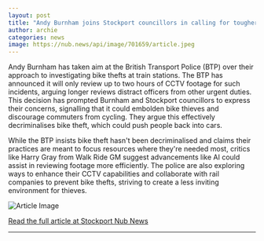 ```yaml
---
layout: post
title: "Andy Burnham joins Stockport councillors in calling for tougher bike theft investigations"
author: archie
categories: news
image: https://nub.news/api/image/701659/article.jpeg
---
```

Andy Burnham has taken aim at the British Transport Police (BTP) over their approach to investigating bike thefts at train stations. The BTP has announced it will only review up to two hours of CCTV footage for such incidents, arguing longer reviews distract officers from other urgent duties. This decision has prompted Burnham and Stockport councillors to express their concerns, signalling that it could embolden bike thieves and discourage commuters from cycling. They argue this effectively decriminalises bike theft, which could push people back into cars. 

While the BTP insists bike theft hasn't been decriminalised and claims their practices are meant to focus resources where they're needed most, critics like Harry Gray from Walk Ride GM suggest advancements like AI could assist in reviewing footage more efficiently. The police are also exploring ways to enhance their CCTV capabilities and collaborate with rail companies to prevent bike thefts, striving to create a less inviting environment for thieves.

![Article Image](https://nub.news/api/image/701659/article.jpeg)

[Read the full article at Stockport Nub News](https://stockport.nub.news/news/local-news/andy-burnham-joins-stockport-councillors-in-calling-for-tougher-bike-theft-investigations-275532)

---
